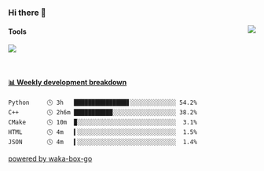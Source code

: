 ### Hi there 👋
<a href="#">
  <img align="right" src="https://github-readme-stats.vercel.app/api?username=LKRCharon&show_icons=true&locale=cn" />
</a> 

#### Tools

[![](https://img.shields.io/badge/IDE-Visual%20Studio%20Code-blue?style=flat-square&logo=Visual-Studio-Code)](https://code.visualstudio.com/)

<br>

<!-- waka-box start -->
#### <a href="https://gist.github.com/dca6b3b1c8850dcd3c418823b9bee73b" target="_blank">📊 Weekly development breakdown</a>
```text
Python     🕓 3h   ███████████████▋░░░░░░░░░░░░░ 54.2%
C++        🕓 2h6m ███████████░░░░░░░░░░░░░░░░░░ 38.2%
CMake      🕓 10m  ▉░░░░░░░░░░░░░░░░░░░░░░░░░░░░  3.1%
HTML       🕓 4m   ▍░░░░░░░░░░░░░░░░░░░░░░░░░░░░  1.5%
JSON       🕓 4m   ▍░░░░░░░░░░░░░░░░░░░░░░░░░░░░  1.4%
```
<!-- Powered by https://github.com/YouEclipse/waka-box-go . -->
<!-- waka-box end -->
[powered by waka-box-go](https://github.com/YouEclipse/waka-box-go)

<!-- **LKRCharon/LKRCharon** is a ✨ _special_ ✨ repository because its `README.md` (this file) appears on your GitHub profile.

Here are some ideas to get you started:

- 🔭 I’m currently working on ...
- 🌱 I’m currently learning ...
- 👯 I’m looking to collaborate on ...
- 🤔 I’m looking for help with ...
- 💬 Ask me about ...
- 📫 How to reach me: ...
- 😄 Pronouns: ...
- ⚡ Fun fact: ... -->
